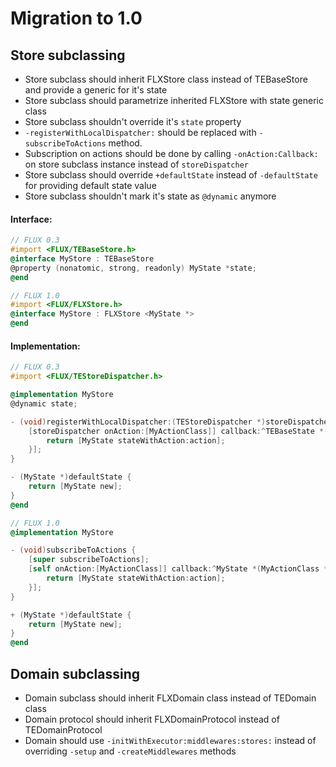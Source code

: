 # Migration to 1.0

## Store subclassing

* Store subclass should inherit FLXStore class instead of TEBaseStore and provide a generic for it's state
* Store subclass should parametrize inherited FLXStore with state generic class
* Store subclass shouldn't override it's `state` property
* `-registerWithLocalDispatcher:` should be replaced with `-subscribeToActions` method.
* Subscription on actions should be done by calling `-onAction:Callback:` on store subclass instance instead of `storeDispatcher`
* Store subclass should override `+defaultState` instead of `-defaultState` for providing default state value
* Store subclass shouldn't mark it's state as `@dynamic` anymore

#### Interface:

```objective-c
// FLUX 0.3
#import <FLUX/TEBaseStore.h>
@interface MyStore : TEBaseStore
@property (nonatomic, strong, readonly) MyState *state;
@end
```

```objective-c
// FLUX 1.0
#import <FLUX/FLXStore.h>
@interface MyStore : FLXStore <MyState *>
@end
```

#### Implementation:

```objective-c
// FLUX 0.3
#import <FLUX/TEStoreDispatcher.h>

@implementation MyStore
@dynamic state;

- (void)registerWithLocalDispatcher:(TEStoreDispatcher *)storeDispatcher {
    [storeDispatcher onAction:[MyActionClass]] callback:^TEBaseState *(MyActionClass *action) {
        return [MyState stateWithAction:action];
    }];
}

- (MyState *)defaultState {
    return [MyState new];
}
@end
```

```objective-c
// FLUX 1.0
@implementation MyStore

- (void)subscribeToActions {
    [super subscribeToActions];
    [self onAction:[MyActionClass]] callback:^MyState *(MyActionClass *action) {
        return [MyState stateWithAction:action];
    }];
}

+ (MyState *)defaultState {
    return [MyState new];
}
@end

```

## Domain subclassing

* Domain subclass should inherit FLXDomain class instead of TEDomain class
* Domain protocol should inherit FLXDomainProtocol instead of TEDomainProtocol
* Domain should use `-initWithExecutor:middlewares:stores:` instead of overriding `-setup` and `-createMiddlewares` methods
